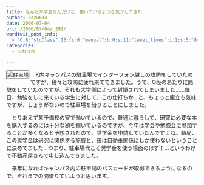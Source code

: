 ```yaml
---
title: なんだか学生なんだけど、働いているような気がしてきた
author: kazu634
date: 2006-07-04
url: /2006/07/04/_291/
wordtwit_post_info:
  - 'O:8:"stdClass":13:{s:6:"manual";b:0;s:11:"tweet_times";i:1;s:5:"delay";i:0;s:7:"enabled";i:1;s:10:"separation";s:2:"60";s:7:"version";s:3:"3.7";s:14:"tweet_template";b:0;s:6:"status";i:2;s:6:"result";a:0:{}s:13:"tweet_counter";i:2;s:13:"tweet_log_ids";a:1:{i:0;i:2425;}s:9:"hash_tags";a:0:{}s:8:"accounts";a:1:{i:0;s:7:"kazu634";}}'
categories:
  - つれづれ

---
```

<div class="section">
<p>
<a href="http://chizumado.jp/view?position_id=359611" onclick="__gaTracker('send', 'event', 'outbound-article', 'http://chizumado.jp/view?position_id=359611', '');" target="_blank"><img alt="駐車場" align="left" src="http://chizumado.jp/RasterMap?position_id=359611" border="1" /></a>
</p></p> 
  
<p>
    　K内キャンパスの駐車場でインターフォン越しの攻防をしていたのですが、段々と攻防に疲れ果ててきました。うで、O坂のあたりに路駐をしていたのですが、それも大学側によって封鎖されてしまいました……毎日、勉強をしに来ている学生に対して、この仕打ちか…と、ちょっと腹立ち気味ですが、しょうがないので駐車場を借りることにしました。
</p></p> 
  
<p>
    　とりあえず某予備校の寮で働いているので、普通に暮らして、研究に必要な本を購入するのには十分な額を稼いでいるのですが、今年は学会や勉強会に参加することが多くなると予想されたので、奨学金を申請していたんですよね。結局、この奨学金は研究に関係する旅費と、後は自動車関係にしか使わないということに決めてました…つまり、駐車場代こそ奨学金を使う場面のはず！…というわけで不動産屋さんで申し込んできました。
</p></p> 
  
<p>
    　来年になればキャンパス内の駐車場のパスカードが取得できるようになるので、それまでの間借りていようと思います。
</p>
</div>